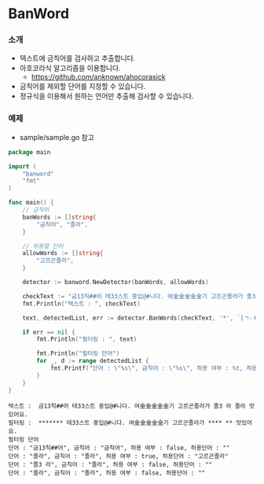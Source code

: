 # BanWord

### 소개
* 텍스트에 금칙어를 검사하고 추출합니다.
* 아호코라식 알고리즘을 이용합니다.
  * https://github.com/anknown/ahocorasick
* 금칙어를 제외할 단어를 지정할 수 있습니다.
* 정규식을 이용해서 원하는 언어만 추출해 검사할 수 있습니다.

### 예제
* sample/sample.go 참고
```go
package main

import (
	"banword"
	"fmt"
)

func main() {
	// 금칙어
	banWords := []string{
		"금칙어", "졸라",
	}

	// 허용할 단어
	allowWords := []string{
		"고르곤졸라",
	}

	detector := banword.NewDetector(banWords, allowWords)

	checkText := "금13칙##어 테33스트 중입@#니다. 여金金金金金기 고르곤졸라가 졸3 라 졸라 맛있어요."
	fmt.Println("텍스트 : ", checkText)

	text, detectedList, err := detector.BanWords(checkText, '*', `[ㄱ-ㅎ가-힣ㅏ-ㅣa-zA-Z]+`)

	if err == nil {
		fmt.Println("필터링 : ", text)

		fmt.Println("필터링 단어")
		for _, d := range detectedList {
			fmt.Printf("단어 : \"%s\", 금칙어 : \"%s\", 허용 여부 : %t, 허용단어 : \"%s\"\n", d.OriWord, d.Word, d.Allowed, d.AllowWord)
		}
	}
}
```
```
텍스트 :  금13칙##어 테33스트 중입@#니다. 여金金金金金기 고르곤졸라가 졸3 라 졸라 맛있어요.
필터링 :  ******* 테33스트 중입@#니다. 여金金金金金기 고르곤졸라가 **** ** 맛있어요.
필터링 단어
단어 : "금13칙##어", 금칙어 : "금칙어", 허용 여부 : false, 허용단어 : ""
단어 : "졸라", 금칙어 : "졸라", 허용 여부 : true, 허용단어 : "고르곤졸라"
단어 : "졸3 라", 금칙어 : "졸라", 허용 여부 : false, 허용단어 : ""
단어 : "졸라", 금칙어 : "졸라", 허용 여부 : false, 허용단어 : ""
```
